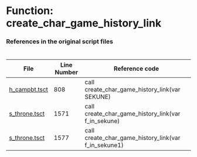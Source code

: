 # Function: create_char_game_history_link 
### References in the original script files

#

| File | Line Number | Reference code |
| --- | --- | --- |
| [h_campbt.tsct](../../../out/h_campbt.tsct#L808) | 808 | call create_char_game_history_link(var SEKUNE) |
| [s_throne.tsct](../../../out/s_throne.tsct#L1571) | 1571 | call create_char_game_history_link(var f_in_sekune) |
| [s_throne.tsct](../../../out/s_throne.tsct#L1577) | 1577 | call create_char_game_history_link(var f_in_sekune1) |
